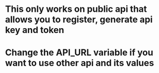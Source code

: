 ## <h1>This only works on public api that allows you to register, generate api key and token<h1>

## <h1>Change the API_URL variable if you want to use other api and its values<h1>
